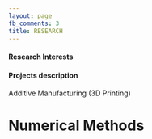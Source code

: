 ```yaml
---
layout: page
fb_comments: 3
title: RESEARCH
---
```


#### Research Interests


#### Projects description

Additive Manufacturing (3D Printing)

# Numerical Methods
